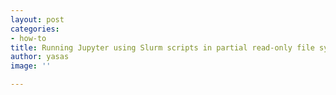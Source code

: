 ```yaml
---
layout: post
categories:
- how-to
title: Running Jupyter using Slurm scripts in partial read-only file system
author: yasas
image: ''

---
```

